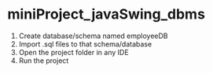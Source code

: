 # miniProject_javaSwing_dbms
1. Create database/schema named employeeDB
2. Import .sql files to that schema/database
3. Open the project folder in any IDE
4. Run the project
